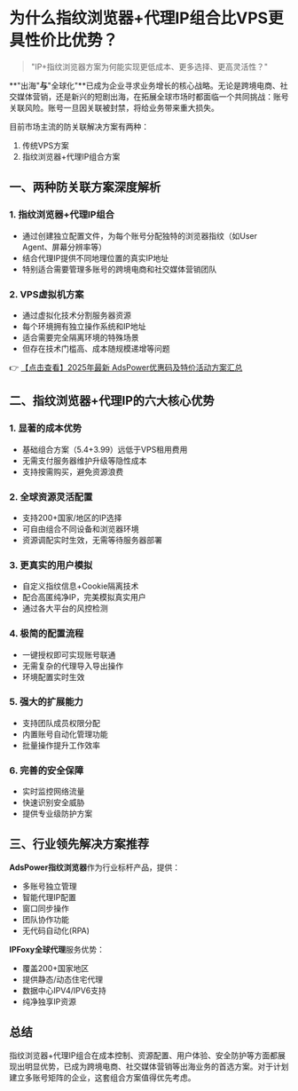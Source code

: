 # 为什么指纹浏览器+代理IP组合比VPS更具性价比优势？

> "IP+指纹浏览器方案为何能实现更低成本、更多选择、更高灵活性？"

**"出海"**与**"全球化"**已成为企业寻求业务增长的核心战略。无论是跨境电商、社交媒体营销，还是新兴的短剧出海，在拓展全球市场时都面临一个共同挑战：账号关联风险。账号一旦因关联被封禁，将给业务带来重大损失。

目前市场主流的防关联解决方案有两种：
1. 传统VPS方案
2. 指纹浏览器+代理IP组合方案

## 一、两种防关联方案深度解析

### 1. 指纹浏览器+代理IP组合
- 通过创建独立配置文件，为每个账号分配独特的浏览器指纹（如User Agent、屏幕分辨率等）
- 结合代理IP提供不同地理位置的真实IP地址
- 特别适合需要管理多账号的跨境电商和社交媒体营销团队

### 2. VPS虚拟机方案
- 通过虚拟化技术分割服务器资源
- 每个环境拥有独立操作系统和IP地址
- 适合需要完全隔离环境的特殊场景
- 但存在技术门槛高、成本随规模递增等问题

👉 [【点击查看】2025年最新 AdsPower优惠码及特价活动方案汇总](https://bit.ly/adspower_free)

## 二、指纹浏览器+代理IP的六大核心优势

### 1. 显著的成本优势
- 基础组合方案（$5.4+$3.99）远低于VPS租用费用
- 无需支付服务器维护升级等隐性成本
- 支持按需购买，避免资源浪费

### 2. 全球资源灵活配置
- 支持200+国家/地区的IP选择
- 可自由组合不同设备和浏览器环境
- 资源调配实时生效，无需等待服务器部署

### 3. 更真实的用户模拟
- 自定义指纹信息+Cookie隔离技术
- 配合高匿纯净IP，完美模拟真实用户
- 通过各大平台的风控检测

### 4. 极简的配置流程
- 一键授权即可实现账号联通
- 无需复杂的代理导入导出操作
- 环境配置实时生效

### 5. 强大的扩展能力
- 支持团队成员权限分配
- 内置账号自动化管理功能
- 批量操作提升工作效率

### 6. 完善的安全保障
- 实时监控网络流量
- 快速识别安全威胁
- 提供专业级防护方案

## 三、行业领先解决方案推荐

**AdsPower指纹浏览器**作为行业标杆产品，提供：
- 多账号独立管理
- 智能代理IP配置
- 窗口同步操作
- 团队协作功能
- 无代码自动化(RPA)

**IPFoxy全球代理**服务优势：
- 覆盖200+国家地区
- 提供静态/动态住宅代理
- 数据中心IPV4/IPV6支持
- 纯净独享IP资源

## 总结

指纹浏览器+代理IP组合在成本控制、资源配置、用户体验、安全防护等方面都展现出明显优势，已成为跨境电商、社交媒体营销等出海业务的首选方案。对于计划建立多账号矩阵的企业，这套组合方案值得优先考虑。